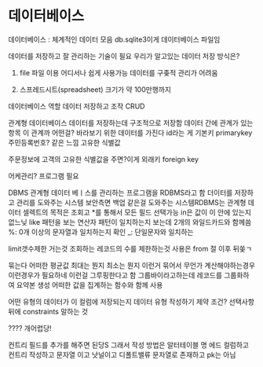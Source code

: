 # 데이터베이스
데이터베이스 : 체계적인 데이터 모음
db.sqlite3이게 데이터베이스 파일임

데이터를 저장하고 잘 관리하는 기술이 필요
우리가 알고있는 데이터 저장 방식은?
1. file 파일 이용
어디서나 쉽게 사용가능
데이터를 구좆적 관리가 어려움



2. 스프레드시트(spreadsheet)
크기가 약 100만행까지

데이터베이스 역할
데이터 저장하고 조작 CRUD


관계형 데이터베이스
데이터를 저장하는데 구조적으로 저장함
데이터 간에 관계가 있는 항목
이 관계까 어떤걸?
바라보기 위한 데이터를 가진다
id라는 게 기본키 primarykey 주민등록번호? 같은 느낌
고유한 식별값

주문정보에 고객의 고유한 식별값을 주면?이게 외래키 foreign key

어케관리? 프로그램 필요

DBMS
관계형 데이터 베ㅣ스를 관리하는 프로그램을
RDBMS라고 함
더이터를 저장하고 관리를 도와주는 시스템
보안측면 백업 같은걸 도와주는 시스템RDBMS는 관계형 데이터
셀렉트의 목적은 조회고 *를 통해서 모든 필드 선택가능
in은 값이 이 안에 있는지 없느닞
like 패턴을 보는 연산자
패턴이 일치하는지 보는데 2개의 와일드카드와 함께씀
%: 0개 이상의 문자열과 일치하는지 확인
_: 단일문자와 일치하는

limit갯수제한 거는것
조회하는 레코드의 수를 제한하는것
사용은 from 절 이후 뒤쏮ㄱ

묶는다 어떠한 평균값
최대는 뭔지 최소는 뭔지 이런거 
묶어서 무언가 계산해야하는경우
이런경우가 필요하네 이런걸 그루핑한다고 함
그룹바이라고하는데
레코드를 그룹화하여 요약본 생성
어떠한 값을 집계하는 함수와 함께 사용

어떤 유형의 데이터가 이 컬럼에 저장되는지 데이터 유형 작성하기
제약 조건?
선택사항
뒤에 constraints 말하는 것

????
개어렵당!

컨트리 필드를 추가를 해주면 된당S
그래서 작성 방법은 알터테이블 명 에드 컬럼하고 컨트리 작성하고 문자열 이고 낫널이고 디폴트밸류 문자열로 존재하고 pk는 아님

